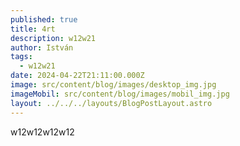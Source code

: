 ```yaml
---
published: true
title: 4rt
description: w12w21
author: István
tags:
  - w12w21
date: 2024-04-22T21:11:00.000Z
image: src/content/blog/images/desktop_img.jpg
imageMobil: src/content/blog/images/mobil_img.jpg
layout: ../../../layouts/BlogPostLayout.astro
---
```

w12w12w12w12
